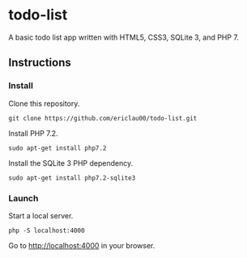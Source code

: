 # todo-list

A basic todo list app written with HTML5, CSS3, SQLite 3, and PHP 7.

## Instructions

### Install

Clone this repository.

```shell
git clone https://github.com/ericlau00/todo-list.git
```

Install PHP 7.2.

```shell
sudo apt-get install php7.2
```

Install the SQLite 3 PHP dependency.

```shell
sudo apt-get install php7.2-sqlite3
```

### Launch

Start a local server.

```shell
php -S localhost:4000
```

Go to <http://localhost:4000> in your browser.

